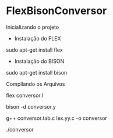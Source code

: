 # FlexBisonConversor


Inicializando o projeto 
- Instalação do FLEX

sudo apt-get install flex

- Instalação do BISON

sudo apt-get install bison

Compilando os Arquivos 

flex conversor.l

bison -d conversor.y

g++ conversor.tab.c lex.yy.c -o conversor

./conversor
